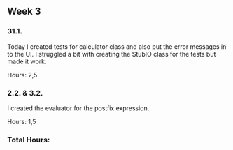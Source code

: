 ## Week 3

### 31.1.

Today I created tests for calculator class and also put the error messages in to the UI. I struggled a bit with creating the StubIO class for the tests but made it work.

Hours: 2,5

### 2.2. & 3.2.

I created the evaluator for the postfix expression.

Hours: 1,5

### Total Hours:
